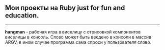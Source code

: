 ## Мои проекты на Ruby just for fun and education.
___
**hangman** - рабочая игра в виселицу с отрисовкой компонентов виселицы в консоль. Слово может быть введено в консоли в массив ARGV, в ином случае программа сама спроси у пользователя слово.